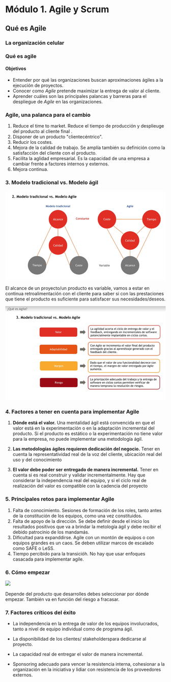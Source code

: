 # Módulo 1. Agile y Scrum 

## Qué es Agile 

### La organización celular

### Qué es agile

#### Objetivos

- Entender por qué las organizaciones buscan aproximaciones ágiles a la ejecución de proyectos.
- Conocer como *Agile* pretende maximizar la entrega de valor al cliente.
- Aprender cuáles son las principales palancas y barreras para el despliegue de *Agile* en las organizaciones.

### Agile, una palanca para el cambio

1. Reduce el time to market. Reduce el tiempo de producción y desplieuge del producto al cliente final . 
2. Disponer de un producto "clientecéntrico". 
3. Reducir los costes. 
4. Mejora de la calidad de trabajo. Se amplía también su definición como la satisfacción del cliente con el producto. 
5. Facilita la aglidad empresarial. Es la capacidad de una empresa a cambiar frente a factores internos y externos. 
6. Mejora continua. 

### 3. Modelo tradicional vs. Modelo ágil

![](img/agile/modelo_tradicional.png)

El alcance de un proyecto/un producto es variable, vamos a estar en continua retroalimentación con el cliente para saber si con las prestaciones que tiene el producto es suficiente para satisfacer sus necesidades/deseos. 

![](img/agile/modelo_tradicional_2.png)

### 4. Factores a tener en cuenta para implementar Agile 

1. **Dónde está el valor.** Una mentalidad ágil  está convencida en que el valor está en la experimentación o en la adaptación incremental del producto. Si el producto es estático o la experimentación no tiene valor para la empresa, no puede implementar una metodología ágil. 

2. **Las metodologías ágiles requieren dedicación del negocio.** Tener en cuenta la representatividad real de la voz del cliente, ubicación real del uso y del conocimiento

3. **El valor debe poder ser entregado de manera incremental.**  Tener en cuenta si es real construir y validar incrementalmente. Hay que considerar la independencia real del equipo, y si el ciclo real de realización del valor es compatible con la cadencia del proyecto


### 5. Principales retos para implementar Agile

1. Falta de conocimiento. Sesiones de formación de los roles, tanto antes de la constitución de los equipos, como una vez constituidos. 
2. Falta de apoyo de la dirección. Se debe definir desde el inicio los resultados positivos que va a brindar la metología ágil y debe recibir el debido patrocinio de los mandamás. 
3. Dificultad para expanddirse. Agile con un montón de equipos o con equipos grandes es un caos. Se deben utilizar marcos de escalado como SAFE o LeSS. 
4. Tiempo percibido para la transicióh. No hay que usar enfoques casacada para implementar agile. 

### 6. Cómo empezar

![](img/agile/c%C3%B3mo%20empezar.png)

Depende del producto que desarrolles debes seleccionar por dónde empezar. También va en función del riesgo a fracasar. 

### 7. Factores críticos del éxito

- La independencia en la entrega de valor de los equipos involucrados, tanto a nivel de equipo individual como de programa ágil.

- La disponibilidad de los clientes/ stakeholderspara dedicarse al proyecto.

- La capacidad real de entregar el valor de manera incremental.

- Sponsoring adecuado para vencer la resistencia interna, cohesionar a la organización en la iniciativa y lidiar con resistencia de los proveedores externos. 
